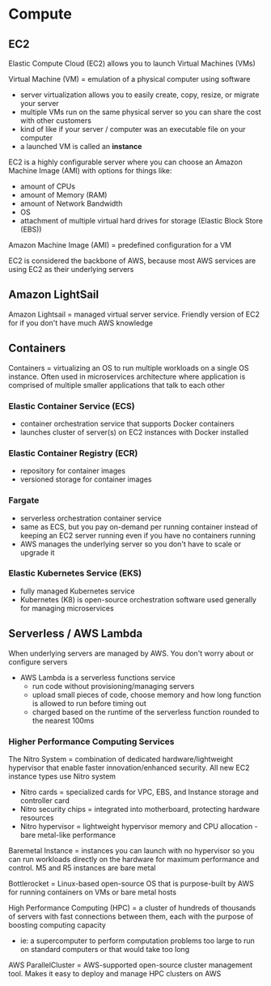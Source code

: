 # Compute

## EC2

Elastic Compute Cloud (EC2) allows you to launch Virtual Machines (VMs)

Virtual Machine (VM) = emulation of a physical computer using software

- server virtualization allows you to easily create, copy, resize, or migrate your server
- multiple VMs run on the same physical server so you can share the cost with other customers
- kind of like if your server / computer was an executable file on your computer
- a launched VM is called an **instance**

EC2 is a highly configurable server where you can choose an Amazon Machine Image (AMI) with options for things like:

- amount of CPUs
- amount of Memory (RAM)
- amount of Network Bandwidth
- OS
- attachment of multiple virtual hard drives for storage (Elastic Block Store (EBS))

Amazon Machine Image (AMI) = predefined configuration for a VM

EC2 is considered the backbone of AWS, because most AWS services are using EC2 as their underlying servers

## Amazon LightSail

Amazon Lightsail = managed virtual server service. Friendly version of EC2 for if you don't have much AWS knowledge

## Containers

Containers = virtualizing an OS to run multiple workloads on a single OS instance. Often used in microservices architecture where application is comprised of multiple smaller applications that talk to each other

### Elastic Container Service (ECS)

- container orchestration service that supports Docker containers
- launches cluster of server(s) on EC2 instances with Docker installed

### Elastic Container Registry (ECR)

- repository for container images
- versioned storage for container images

### Fargate

- serverless orchestration container service
- same as ECS, but you pay on-demand per running container instead of keeping an EC2 server running even if you have no containers running
- AWS manages the underlying server so you don't have to scale or upgrade it

### Elastic Kubernetes Service (EKS)

- fully managed Kubernetes service
- Kubernetes (K8) is open-source orchestration software used generally for managing microservices

## Serverless / AWS Lambda

When underlying servers are managed by AWS. You don't worry about or configure servers

- AWS Lambda is a serverless functions service
  - run code without provisioning/managing servers
  - upload small pieces of code, choose memory and how long function is allowed to run before timing out
  - charged based on the runtime of the serverless function rounded to the nearest 100ms

### Higher Performance Computing Services

The Nitro System = combination of dedicated hardware/lightweight hypervisor that enable faster innovation/enhanced security. All new EC2 instance types use Nitro system

- Nitro cards = specialized cards for VPC, EBS, and Instance storage and controller card
- Nitro security chips = integrated into motherboard, protecting hardware resources
- Nitro hypervisor = lightweight hypervisor memory and CPU allocation - bare metal-like performance

Baremetal Instance = instances you can launch with no hypervisor so you can run workloads directly on the hardware for maximum performance and control. M5 and R5 instances are bare metal

Bottlerocket = Linux-based open-source OS that is purpose-built by AWS for running containers on VMs or bare metal hosts

High Performance Computing (HPC) = a cluster of hundreds of thousands of servers with fast connections between them, each with the purpose of boosting computing capacity

- ie: a supercomputer to perform computation problems too large to run on standard computers or that would take too long

AWS ParallelCluster = AWS-supported open-source cluster management tool. Makes it easy to deploy and manage HPC clusters on AWS
